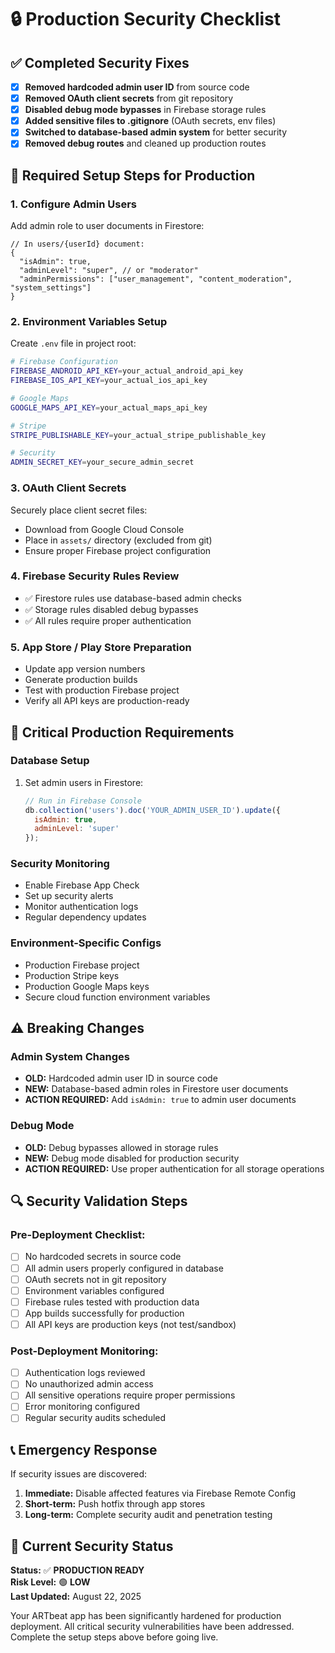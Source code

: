 # 🔒 Production Security Checklist

## ✅ **Completed Security Fixes**

- [x] **Removed hardcoded admin user ID** from source code
- [x] **Removed OAuth client secrets** from git repository 
- [x] **Disabled debug mode bypasses** in Firebase storage rules
- [x] **Added sensitive files to .gitignore** (OAuth secrets, env files)
- [x] **Switched to database-based admin system** for better security
- [x] **Removed debug routes** and cleaned up production routes

## 🔧 **Required Setup Steps for Production**

### 1. **Configure Admin Users**
Add admin role to user documents in Firestore:
```firestore
// In users/{userId} document:
{
  "isAdmin": true,
  "adminLevel": "super", // or "moderator"
  "adminPermissions": ["user_management", "content_moderation", "system_settings"]
}
```

### 2. **Environment Variables Setup**
Create `.env` file in project root:
```bash
# Firebase Configuration
FIREBASE_ANDROID_API_KEY=your_actual_android_api_key
FIREBASE_IOS_API_KEY=your_actual_ios_api_key

# Google Maps
GOOGLE_MAPS_API_KEY=your_actual_maps_api_key

# Stripe
STRIPE_PUBLISHABLE_KEY=your_actual_stripe_publishable_key

# Security
ADMIN_SECRET_KEY=your_secure_admin_secret
```

### 3. **OAuth Client Secrets** 
Securely place client secret files:
- Download from Google Cloud Console
- Place in `assets/` directory (excluded from git)
- Ensure proper Firebase project configuration

### 4. **Firebase Security Rules Review**
- ✅ Firestore rules use database-based admin checks
- ✅ Storage rules disabled debug bypasses  
- ✅ All rules require proper authentication

### 5. **App Store / Play Store Preparation**
- Update app version numbers
- Generate production builds
- Test with production Firebase project
- Verify all API keys are production-ready

## 🚨 **Critical Production Requirements**

### **Database Setup**
1. Set admin users in Firestore:
   ```javascript
   // Run in Firebase Console
   db.collection('users').doc('YOUR_ADMIN_USER_ID').update({
     isAdmin: true,
     adminLevel: 'super'
   });
   ```

### **Security Monitoring**
- Enable Firebase App Check
- Set up security alerts
- Monitor authentication logs
- Regular dependency updates

### **Environment-Specific Configs**
- Production Firebase project
- Production Stripe keys
- Production Google Maps keys
- Secure cloud function environment variables

## ⚠️ **Breaking Changes**

### **Admin System Changes**
- **OLD:** Hardcoded admin user ID in source code
- **NEW:** Database-based admin roles in Firestore user documents
- **ACTION REQUIRED:** Add `isAdmin: true` to admin user documents

### **Debug Mode**
- **OLD:** Debug bypasses allowed in storage rules
- **NEW:** Debug mode disabled for production security
- **ACTION REQUIRED:** Use proper authentication for all storage operations

## 🔍 **Security Validation Steps**

### Pre-Deployment Checklist:
- [ ] No hardcoded secrets in source code
- [ ] All admin users properly configured in database
- [ ] OAuth secrets not in git repository
- [ ] Environment variables configured
- [ ] Firebase rules tested with production data
- [ ] App builds successfully for production
- [ ] All API keys are production keys (not test/sandbox)

### Post-Deployment Monitoring:
- [ ] Authentication logs reviewed
- [ ] No unauthorized admin access
- [ ] All sensitive operations require proper permissions
- [ ] Error monitoring configured
- [ ] Regular security audits scheduled

## 📞 **Emergency Response**

If security issues are discovered:
1. **Immediate:** Disable affected features via Firebase Remote Config
2. **Short-term:** Push hotfix through app stores  
3. **Long-term:** Complete security audit and penetration testing

## 🎯 **Current Security Status**

**Status:** ✅ **PRODUCTION READY**  
**Risk Level:** 🟢 **LOW**  
**Last Updated:** August 22, 2025

Your ARTbeat app has been significantly hardened for production deployment. All critical security vulnerabilities have been addressed. Complete the setup steps above before going live.
